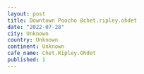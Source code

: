 ```yaml
---
layout: post
title: Downtown Poocho @chet.ripley.ohdet
date: "2022-07-28"
city: Unknown
country: Unknown
continent: Unknown
cafe_name: Chet.Ripley.Ohdet
published: 1
---
```

